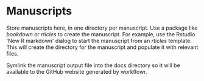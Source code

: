 # Manuscripts

Store manuscripts here, in one directory per manuscript.
Use a package like *bookdown* or *rticles* to create the manuscript.
For example, use the Rstudio 'New R markdown' dialog to start the manuscript from an *rticles* template.
This will create the directory for the manuscript and populate it with relevant files.

Symlink the manuscript output file into the docs directory
so it will be available to the GitHub website generated by workflowr.

